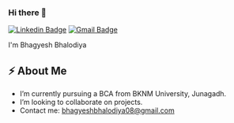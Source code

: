 ### Hi there 👋

[![Linkedin Badge](https://img.shields.io/badge/-BhagyeshBhalodiya-blue?style=flat-square&logo=Linkedin&logoColor=white&link=bhagyesh-bhalodiya-657388230/)](https://www.linkedin.com/in/bhagyesh-bhalodiya-657388230/) 
[![Gmail Badge](https://img.shields.io/badge/-bhagyeshbhalodiya08@gmail.com-c14438?style=flat-square&logo=Gmail&logoColor=white&link=mailto:bhagyeshbhalodiya08@gmail.com)](mailto:bhagyeshbhalodiya08@gmail.com)

I'm Bhagyesh Bhalodiya

## ⚡ About Me
-  I’m currently pursuing a BCA from BKNM University, Junagadh.
-  I’m looking to collaborate on projects.
-  Contact me: bhagyeshbhalodiya08@gmail.com
<img alt="" src="https://github-readme-stats.vercel.app/api?username=Bhagyeshbhalodiya&theme=dark&count_private=true&show_icons=truehow_icons=true&hide_border=true" />
